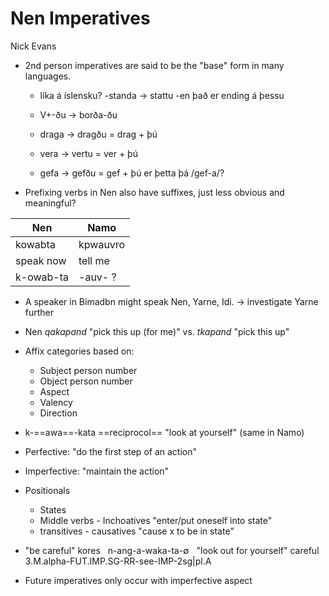 # Nen Imperatives
Nick Evans

- 2nd person imperatives are said to be the "base" form in many languages.
	- líka á íslensku?
		-standa -> stattu
		-en það er ending á þessu
	- V+-ðu  -> borða-ðu

	- draga -> dragðu = drag + þú
	- vera -> vertu = ver + þú
	- gefa -> gefðu = gef + þú    er þetta þá /gef-a/?


- Prefixing verbs in Nen also have suffixes, just less obvious and meaningful?

| Nen       | Namo     |
| --------- | -------- |
| kowabta   | kpwauvro |
| speak now | tell me  |
| k-owab-ta | -auv-  ? |

- A speaker in Bimadbn might speak Nen, Yarne, Idi.  -> investigate Yarne further

- Nen *qakapand* "pick this up (for me)" vs. *tkapand* "pick this up"

- Affix categories based on:
	- Subject person number
	- Object person number
	- Aspect
	- Valency
	- Direction

- k-==awa==-kata ==reciprocol== "look at yourself" (same in Namo)


- Perfective: "do the first step of an action"
- Imperfective: "maintain the action"


- Positionals
	- States
	- Middle verbs - Inchoatives "enter/put oneself into state"
	- transitives - causatives "cause x to be in state"


- "be careful"
	kores       &nbsp;        n-ang-a-waka-ta-∅                 &nbsp;      "look out for yourself"
	careful  &nbsp;     3.M.alpha-FUT.IMP.SG-RR-see-IMP-2sg|pl.A

- Future imperatives only occur with imperfective aspect
